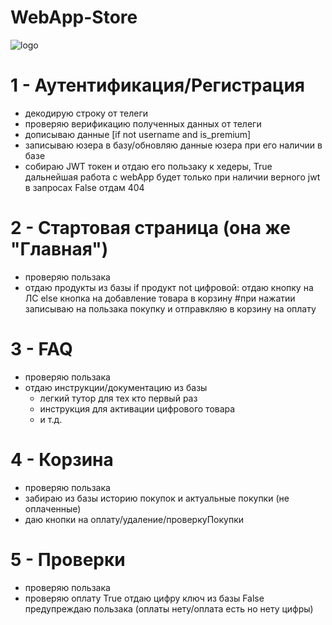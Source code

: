 # WebApp-Store
![logo](https://thumbsnap.com/i/SGseMsiE.jpg?1219)

# 1 - Аутентификация/Регистрация
- декодирую строку от телеги
- проверяю верификацию полученных данных от телеги
- дописываю данные [if not username and is_premium]
- записываю юзера в базу/обновляю данные юзера при его наличии в базе
- собираю JWT токен и отдаю его пользаку к хедеры,
  True
      дальнейшая работа с webApp будет только при наличии верного jwt в запросах
  False
      отдам 404
  
# 2 - Стартовая страница (она же "Главная")
- проверяю пользака
- отдаю продукты из базы
  if продукт not цифровой:
      отдаю кнопку на ЛС
  else
      кнопка на добавление товара в корзину #при нажатии записываю на пользака покупку и отправкляю в корзину на оплату
    
# 3 - FAQ
- проверяю пользака
- отдаю инструкции/документацию из базы
  - легкий тутор для тех кто первый раз
  - инструкция для активации цифрового товара
  - и т.д.

# 4 - Корзина
- проверяю пользака
- забираю из базы историю покупок и актуальные покупки (не оплаченные)
- даю кнопки на оплату/удаление/проверкуПокупки

# 5 - Проверки
- проверяю пользака
- проверяю оплату
  True
      отдаю цифру ключ из базы
  False
      предупреждаю пользака (оплаты нету/оплата есть но нету цифры)
